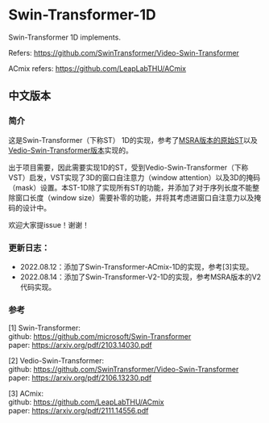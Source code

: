 # Swin-Transformer-1D
Swin-Transformer 1D implements.

Refers: https://github.com/SwinTransformer/Video-Swin-Transformer

ACmix refers: https://github.com/LeapLabTHU/ACmix

## 中文版本

### 简介

这是Swin-Transformer（下称ST） 1D的实现，参考了[MSRA版本的原始ST](https://github.com/microsoft/Swin-Transformer)以及[Vedio-Swin-Transformer版本](https://github.com/SwinTransformer/Video-Swin-Transformer)实现的。

出于项目需要，因此需要实现1D的ST，受到Vedio-Swin-Transformer（下称VST）启发，VST实现了3D的窗口自注意力（window attention）以及3D的掩码（mask）设置。本ST-1D除了实现所有ST的功能，并添加了对于序列长度不能整除窗口长度（window size）需要补零的功能，并将其考虑进窗口自注意力以及掩码的设计中。

欢迎大家提issue！谢谢！

### 更新日志：
- 2022.08.12：添加了Swin-Transformer-ACmix-1D的实现，参考[3]实现。
- 2022.08.14：添加了Swin-Transformer-V2-1D的实现，参考MSRA版本的V2代码实现。

### 参考

[1] Swin-Transformer: <br />
github: https://github.com/microsoft/Swin-Transformer <br />
paper: https://arxiv.org/pdf/2103.14030.pdf

[2] Vedio-Swin-Transformer: <br />
github: https://github.com/SwinTransformer/Video-Swin-Transformer<br />
paper: https://arxiv.org/pdf/2106.13230.pdf


[3] ACmix: <br />
github: https://github.com/LeapLabTHU/ACmix <br />
paper: https://arxiv.org/pdf/2111.14556.pdf

